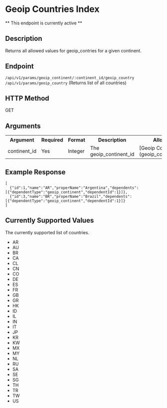 # Geoip Countries Index
** This endpoint is currently active **

## Description
Returns all allowed values for geoip_contries for a given continent.

## Endpoint
`/api/v1/params/geoip_continent/:continent_id/geoip_country`
`/api/v1/params/geoip_country` (Returns list of all countries)

## HTTP Method
GET

## Arguments
<table>
  <tr>
    <th>Argument</th>
    <th>Required</th>
    <th>Format</th>
    <th>Description</th>
    <th>Allowed Values</th>
  </tr>
  <tr>
    <td>continent_id</td>
    <td>Yes</td>
    <td>Integer</td>
    <td>The geoip_continent_id</td>
    <td>[Geoip Continents Index](geoip_continent_index.md)</td>
  </tr>
</table>

## Example Response

```
[
  {"id":1,"name":"AR","properName":"Argentina","dependents":[{"dependentType":"geoip_continent","dependentId":1}]},
  {"id":3,"name":"BR","properName":"Brazil","dependents":[{"dependentType":"geoip_continent","dependentId":1}]}
]
```

## Currently Supported Values
The currently supported list of countries.

* AR
* AU
* BR
* CA
* CL
* CN
* CO
* DE
* ES
* FR
* GB
* GR
* HK
* ID
* IL
* IN
* IT
* JP
* KR
* KW
* MX
* MY
* NL
* RU
* SA
* SE
* SG
* TH
* TR
* TW
* US
